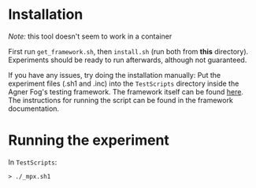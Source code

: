 # Installation

*Note:* this tool doesn't seem to work in a container

First run `get_framework.sh`, then `install.sh` (run both from **this** directory).
Experiments should be ready to run afterwards, although not guaranteed.

If you have any issues, try doing the installation manually:
Put the experiment files (.sh1 and .inc) into the `TestScripts` directory inside the Agner Fog's testing framework.
The framework itself can be found [here](http://www.agner.org/optimize/testp.zip).
The instructions for running the script can be found in the framework documentation.

# Running the experiment

In `TestScripts`:

```
> ./_mpx.sh1
```

